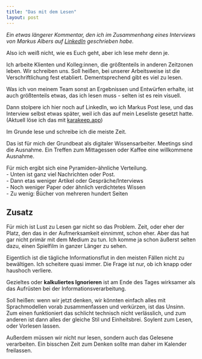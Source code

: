 ```yaml
---
title: "Das mit dem Lesen"
layout: post
---
```

_Ein etwas längerer Kommentar, den ich im Zusammenhang eines Interviews von Markus Albers auf [LinkedIn](https://www.linkedin.com/feed/update/urn:li:ugcPost:7355854459907764224?commentUrn=urn%3Ali%3Acomment%3A%28ugcPost%3A7355854459907764224%2C7356265128360591361%29&dashCommentUrn=urn%3Ali%3Afsd_comment%3A%287356265128360591361%2Curn%3Ali%3AugcPost%3A7355854459907764224%29) geschrieben habe._

Also ich weiß nicht, wie es Euch geht, aber ich lese mehr denn je. 

Ich arbeite Klienten und Kolleg:innen, die größtenteils in anderen Zeitzonen leben. Wir schreiben uns. Soll heißen, bei unserer Arbeitsweise ist die Verschriftlichung fest etabliert. Dementsprechend gibt es viel zu lesen.  
  
Was ich von meinem Team sonst an Ergebnissen und Entwürfen erhalte, ist auch größtenteils etwas, das ich lesen muss - selten ist es rein visuell.  
  
Dann stolpere ich hier noch auf LinkedIn, wo ich Markus Post lese, und das Interview selbst etwas später, weil ich das auf mein Leseliste gesetzt hatte. (Aktuell löse ich das mit [karakeep.app](http://karakeep.app/))  
  
Im Grunde lese und schreibe ich die meiste Zeit.  
  
Das ist für mich der Grundbeat als digitaler Wissensarbeiter. Meetings sind die Ausnahme. Ein Treffen zum Mittagessen oder Kaffee eine willkommene Ausnahme.  
  
Für mich ergibt sich eine Pyramiden-ähnliche Verteilung.  
\- Unten ist ganz viel Nachrichten oder Post.  
\- Dann etas weniger Artikel oder Gespräche/Interviews  
\- Noch weniger Paper oder ähnlich verdichtetes Wissen  
\- Zu wenig: Bücher von mehreren hundert Seiten

## Zusatz
Für mich ist Lust zu Lesen gar nicht so das Problem. Zeit, oder eher der Platz, den das in der Aufmerksamkeit einnimmt, schon eher. Aber das hat gar nicht primär mit dem Medium zu tun. Ich komme ja schon äußerst selten dazu, einen Spielfilm in ganzer Länger zu sehen. 

Eigentlich ist die tägliche Informationsflut in den meisten Fällen nicht zu bewältigen. Ich scheitere quasi immer. Die Frage ist nur, ob ich knapp oder haushoch verliere.

Gezieltes oder **kalkuliertes Ignorieren** ist am Ende des Tages wirksamer als das Aufrüsten bei der Informationsverarbeitung. 

Soll heißen: wenn wir jetzt denken, wir könnten einfach alles mit Sprachmodellen vorab zusammenfassen und verkürzen, ist das Unsinn. Zum einen funktioniert das schlicht technisch nicht verlässlich, und zum anderen ist dann alles der gleiche Stil und Einheitsbrei. Soylent zum Lesen, oder Vorlesen lassen.

Außerdem müssen wir nicht nur lesen, sondern auch das Gelesene verarbeiten. Ein bisschen Zeit zum Denken sollte man daher im Kalender freilassen. 
